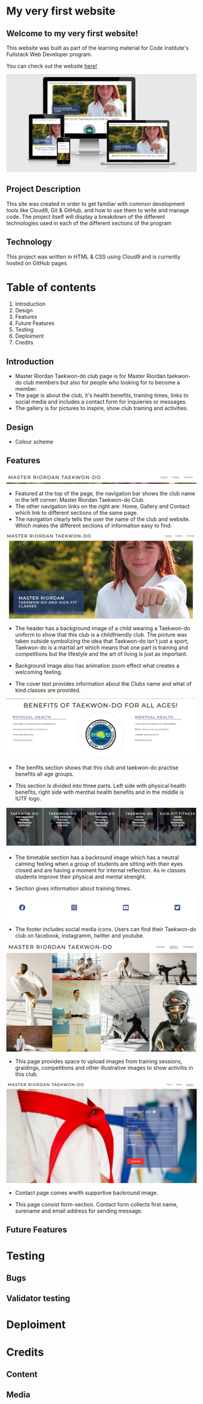# My very first website

## Welcome to my very first website!

This website was built as part of the learning material for Code Institute's Fullstack Web Developer program.

You can check out the website [here!](https://helej.github.io/Taekwon-do-club)


<img src="assets/images/my-page.png">

## Project Description
This site was created in order to get familiar with common development tools like Cloud9, Git & GitHub, and how to use them to write and manage code. The project itself will display a breakdown of the different technologies used in each of the different sections of the program

## Technology
This project was written in HTML & CSS using Cloud9 and is currently hosted on GitHub pages

# Table of contents
1. Introduction
2. Design  
3. Features
4. Future Features
5. Testing
6. Deploiment
7. Credits


##  Introduction
* Master Riordan Taekwon-do club page is for Master Riordan taekwon-do club members but also for people who looking for to become a member. 
* The page is about the club, it's health benefits, training times, links to social media and includes a contact form for inquieries or messages. 
* The gallery is for pictures to inspire, show club training and activities.

## Design
* Colour scheme

## Features

<img src="assets/images/heading.png">

* Featured at the top of the page, the navigation bar shows the club name in the left corner: Master Riordan Taekwon-do Club.
* The other navigation links on the right are: Home, Gallery and Contact which link to different sections of the same page.
* The navigation clearly tells the user the name of the club and website. Which makes the different sections of information easy to find.

<img src="assets/images/club-section-image.png">

* The header has a background image of a child wearing a Taekwon-do uniform to show that this club is a childfriendly club. The picture was taken outside symbolizing the idea that Taekwon-do isn't just a sport, Taekwon-do is a martial art which means that one part is training and competitions but the lifestyle and the art of living is just as important.

* Background image also has animation zoom effect what creates a welcoming feeling.

* The cover text provides information about the Clubs name and what of kind classes are provided.

<img src="assets/images/section-benefits-image.png">

* The benfits section shows that this club and taekwon-do practise benefits all age groups.

* This section is divided into three parts. Left side with physical health benefits, right side with menthal health benefits and in the middle is IUTF logo.

<img src="assets/images/section-timetable-image.png">

* The timetable section has a backround image which has a neutral calming feeling when a group of students are sitting with their eyes closed and are having a moment for internal reflection. As in classes students improve their physical and mental strenght.

* Section gives information about training times.

<img src="assets/images/footer-image.png">

* The footer includes social media icons. Users can find their Taekwon-do club on facebook, instagramm, twitter and youtube.

<img src="assets/images/gallery-page-image.png">

* This page provides space to upload images from training sessions, graidings, competitions and other illustrative images to show activitis in this club.

<img src="assets/images/contact-page-image.png">

* Contact page comes wwith supportive backround image.

* This page consist form-section. Contact form collects first name, surename and email address for sending message.

## Future Features

# Testing 

## Bugs
## Validator testing

# Deploiment

# Credits

## Content

## Media

